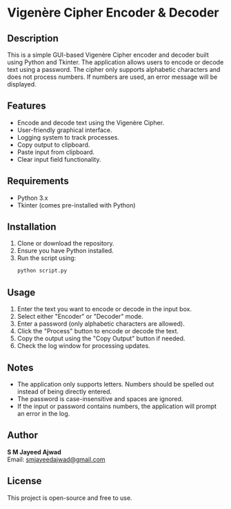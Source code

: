 # Vigenère Cipher Encoder & Decoder

## Description
This is a simple GUI-based Vigenère Cipher encoder and decoder built using Python and Tkinter. The application allows users to encode or decode text using a password. The cipher only supports alphabetic characters and does not process numbers. If numbers are used, an error message will be displayed.

## Features
- Encode and decode text using the Vigenère Cipher.
- User-friendly graphical interface.
- Logging system to track processes.
- Copy output to clipboard.
- Paste input from clipboard.
- Clear input field functionality.

## Requirements
- Python 3.x
- Tkinter (comes pre-installed with Python)

## Installation
1. Clone or download the repository.
2. Ensure you have Python installed.
3. Run the script using:
   ```sh
   python script.py
   ```

## Usage
1. Enter the text you want to encode or decode in the input box.
2. Select either "Encoder" or "Decoder" mode.
3. Enter a password (only alphabetic characters are allowed).
4. Click the "Process" button to encode or decode the text.
5. Copy the output using the "Copy Output" button if needed.
6. Check the log window for processing updates.

## Notes
- The application only supports letters. Numbers should be spelled out instead of being directly entered.
- The password is case-insensitive and spaces are ignored.
- If the input or password contains numbers, the application will prompt an error in the log.

## Author
**S M Jayeed Ajwad**  
Email: smjayeedajwad@gmail.com

## License
This project is open-source and free to use.

